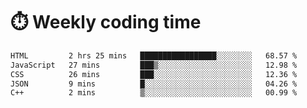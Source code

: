 
# :stopwatch: Weekly coding time
<!--START_SECTION:waka-->

```txt
HTML         2 hrs 25 mins   █████████████████░░░░░░░░   68.57 %
JavaScript   27 mins         ███▒░░░░░░░░░░░░░░░░░░░░░   12.98 %
CSS          26 mins         ███░░░░░░░░░░░░░░░░░░░░░░   12.36 %
JSON         9 mins          █░░░░░░░░░░░░░░░░░░░░░░░░   04.26 %
C++          2 mins          ▒░░░░░░░░░░░░░░░░░░░░░░░░   00.99 %
```

<!--END_SECTION:waka-->


<!-- <p> <img src="https://github-readme-stats.vercel.app/api?username=cozgerest&show_icons=true&hide_border=false" />  </p> -->


